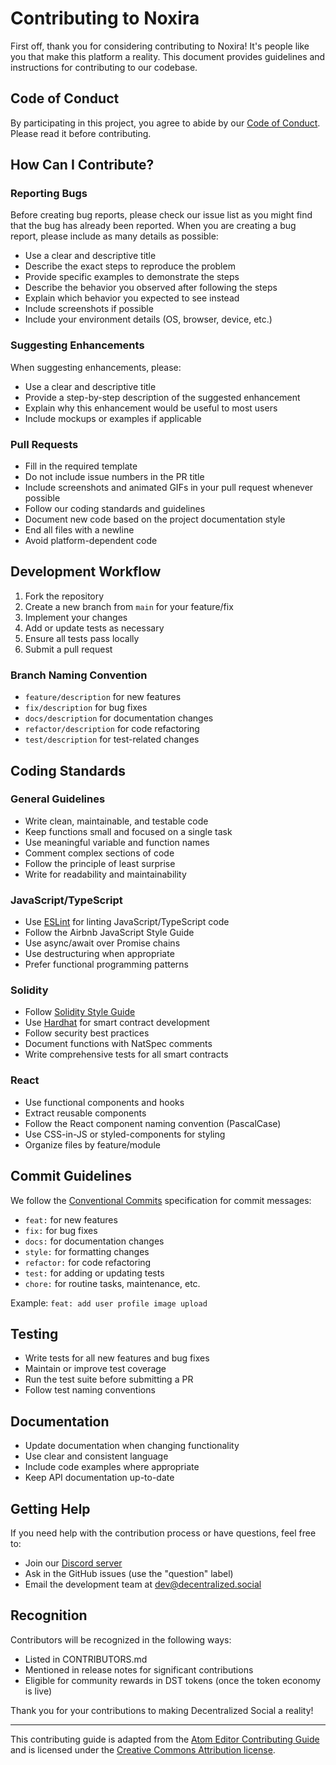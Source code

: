 # Contributing to Noxira

First off, thank you for considering contributing to Noxira! It's people like you that make this platform a reality. This document provides guidelines and instructions for contributing to our codebase.

## Code of Conduct

By participating in this project, you agree to abide by our [Code of Conduct](CODE_OF_CONDUCT.md). Please read it before contributing.

## How Can I Contribute?

### Reporting Bugs

Before creating bug reports, please check our issue list as you might find that the bug has already been reported. When you are creating a bug report, please include as many details as possible:

- Use a clear and descriptive title
- Describe the exact steps to reproduce the problem
- Provide specific examples to demonstrate the steps
- Describe the behavior you observed after following the steps
- Explain which behavior you expected to see instead
- Include screenshots if possible
- Include your environment details (OS, browser, device, etc.)

### Suggesting Enhancements

When suggesting enhancements, please:

- Use a clear and descriptive title
- Provide a step-by-step description of the suggested enhancement
- Explain why this enhancement would be useful to most users
- Include mockups or examples if applicable

### Pull Requests

- Fill in the required template
- Do not include issue numbers in the PR title
- Include screenshots and animated GIFs in your pull request whenever possible
- Follow our coding standards and guidelines
- Document new code based on the project documentation style
- End all files with a newline
- Avoid platform-dependent code

## Development Workflow

1. Fork the repository
2. Create a new branch from `main` for your feature/fix
3. Implement your changes
4. Add or update tests as necessary
5. Ensure all tests pass locally
6. Submit a pull request

### Branch Naming Convention

- `feature/description` for new features
- `fix/description` for bug fixes
- `docs/description` for documentation changes
- `refactor/description` for code refactoring
- `test/description` for test-related changes

## Coding Standards

### General Guidelines

- Write clean, maintainable, and testable code
- Keep functions small and focused on a single task
- Use meaningful variable and function names
- Comment complex sections of code
- Follow the principle of least surprise
- Write for readability and maintainability

### JavaScript/TypeScript

- Use [ESLint](https://eslint.org/) for linting JavaScript/TypeScript code
- Follow the Airbnb JavaScript Style Guide
- Use async/await over Promise chains
- Use destructuring when appropriate
- Prefer functional programming patterns

### Solidity

- Follow [Solidity Style Guide](https://docs.soliditylang.org/en/latest/style-guide.html)
- Use [Hardhat](https://hardhat.org/) for smart contract development
- Follow security best practices
- Document functions with NatSpec comments
- Write comprehensive tests for all smart contracts

### React

- Use functional components and hooks
- Extract reusable components
- Follow the React component naming convention (PascalCase)
- Use CSS-in-JS or styled-components for styling
- Organize files by feature/module

## Commit Guidelines

We follow the [Conventional Commits](https://www.conventionalcommits.org/) specification for commit messages:

- `feat:` for new features
- `fix:` for bug fixes
- `docs:` for documentation changes
- `style:` for formatting changes
- `refactor:` for code refactoring
- `test:` for adding or updating tests
- `chore:` for routine tasks, maintenance, etc.

Example: `feat: add user profile image upload`

## Testing

- Write tests for all new features and bug fixes
- Maintain or improve test coverage
- Run the test suite before submitting a PR
- Follow test naming conventions

## Documentation

- Update documentation when changing functionality
- Use clear and consistent language
- Include code examples where appropriate
- Keep API documentation up-to-date

## Getting Help

If you need help with the contribution process or have questions, feel free to:

- Join our [Discord server](https://discord.gg/decentralized-social)
- Ask in the GitHub issues (use the "question" label)
- Email the development team at dev@decentralized.social

## Recognition

Contributors will be recognized in the following ways:

- Listed in CONTRIBUTORS.md
- Mentioned in release notes for significant contributions
- Eligible for community rewards in DST tokens (once the token economy is live)

Thank you for your contributions to making Decentralized Social a reality!

---

This contributing guide is adapted from the [Atom Editor Contributing Guide](https://github.com/atom/atom/blob/master/CONTRIBUTING.md) and is licensed under the [Creative Commons Attribution license](https://creativecommons.org/licenses/by/4.0/).
